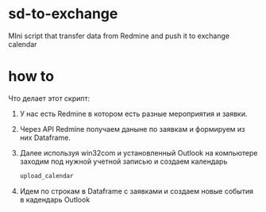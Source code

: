 # sd-to-exchange
MIni script that transfer data from Redmine and push it to exchange calendar




# how to

Что делает этот скрипт:

1. У нас есть Redmine в котором есть разные мероприятия и заявки. 

2. Через API Redmine получаем даныне по заявкам и формируем из них Dataframe.

3. Далее используя win32com и установленный Outlook на компьютере заходим под нужной учетной записью и создаем календарь
    ```python
    upload_calendar
    ```
4. Идем по строкам в Dataframe с заявками и создаем новые события в кадендарь Outlook
